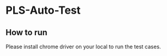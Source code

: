 # PLS-Auto-Test
## How to run
  Please install chrome driver on your local to run the test cases.
 
